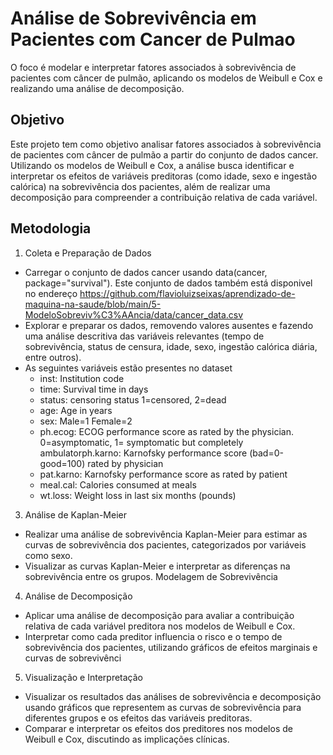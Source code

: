 # Análise de Sobrevivência em Pacientes com Cancer de Pulmao

O foco é modelar e interpretar fatores associados à sobrevivência de pacientes com câncer de pulmão, aplicando os modelos de Weibull e Cox e realizando uma análise de decomposição.

## Objetivo
Este projeto tem como objetivo analisar fatores associados à sobrevivência de pacientes com câncer de pulmão a partir do conjunto de dados cancer. Utilizando os modelos de Weibull e Cox, a análise busca identificar e interpretar os efeitos de variáveis preditoras (como idade, sexo e ingestão calórica) na sobrevivência dos pacientes, além de realizar uma decomposição para compreender a contribuição relativa de cada variável.

## Metodologia
1. Coleta e Preparação de Dados

- Carregar o conjunto de dados cancer usando data(cancer, package="survival"). Este conjunto de dados também está disponivel no endereço https://github.com/flavioluizseixas/aprendizado-de-maquina-na-saude/blob/main/5-ModeloSobreviv%C3%AAncia/data/cancer_data.csv
- Explorar e preparar os dados, removendo valores ausentes e fazendo uma análise descritiva das variáveis relevantes (tempo de sobrevivência, status de censura, idade, sexo, ingestão calórica diária, entre outros).
- As seguintes variáveis estão presentes no dataset
  - inst: Institution code
  - time: Survival time in days
  - status: censoring status 1=censored, 2=dead
  - age: Age in years
  - sex: Male=1 Female=2
  - ph.ecog: ECOG performance score as rated by the physician. 0=asymptomatic, 1= symptomatic but completely ambulatorph.karno: Karnofsky performance score (bad=0-good=100) rated by physician
  - pat.karno: Karnofsky performance score as rated by patient
  - meal.cal: Calories consumed at meals
  - wt.loss: Weight loss in last six months (pounds)

3. Análise de Kaplan-Meier

- Realizar uma análise de sobrevivência Kaplan-Meier para estimar as curvas de sobrevivência dos pacientes, categorizados por variáveis como sexo.
- Visualizar as curvas Kaplan-Meier e interpretar as diferenças na sobrevivência entre os grupos.
Modelagem de Sobrevivência

4. Análise de Decomposição

- Aplicar uma análise de decomposição para avaliar a contribuição relativa de cada variável preditora nos modelos de Weibull e Cox.
- Interpretar como cada preditor influencia o risco e o tempo de sobrevivência dos pacientes, utilizando gráficos de efeitos marginais e curvas de sobrevivênci

5. Visualização e Interpretação

- Visualizar os resultados das análises de sobrevivência e decomposição usando gráficos que representem as curvas de sobrevivência para diferentes grupos e os efeitos das variáveis preditoras.
- Comparar e interpretar os efeitos dos preditores nos modelos de Weibull e Cox, discutindo as implicações clínicas.